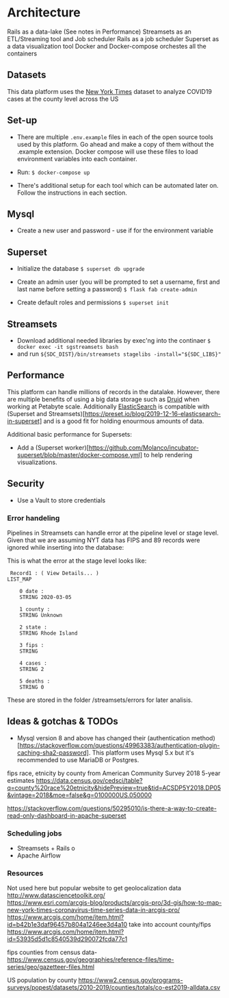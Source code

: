 # Architecture
Rails as a data-lake (See notes in Performance)
Streamsets as an ETL/Streaming tool and Job scheduler
Rails as a job scheduler
Superset as a data visualization tool
Docker and Docker-compose orchestes all the containers

## Datasets

This data platform uses the [New York Times](https://github.com/nytimes/covid-19-data
) dataset to analyze COVID19 cases at the county level across the US

## Set-up

* There are multiple `.env.example` files in each of the open source tools used by this platform. Go ahead and make a copy of them without the .example extension. Docker compose will use these files to load environment variables into each container.

* Run: `$ docker-compose up`

* There's additional setup for each tool which can be automated later on. Follow the instructions in each section.

## Mysql

* Create a new user and password - use if for the environment variable

## Superset


* Initialize the database `$ superset db upgrade`

* Create an admin user (you will be prompted to set a username, first and last name before setting a password) `$ flask fab create-admin`

* Create default roles and permissions `$ superset init`

## Streamsets

* Download additional needed libraries by exec'ng into the continaer `$ docker exec -it sgstreamsets bash`
* and run `${SDC_DIST}/bin/streamsets stagelibs -install="${SDC_LIBS}"`


## Performance

This platform can handle millions of records in the datalake. However, there are multiple benefits of using a big data storage such as [Druid](https://medium.com/airbnb-engineering/druid-airbnb-data-platform-601c312f2a4c) when  working at Petabyte scale. Additionally [ElasticSearch](https://www.elastic.co/guide/en/elasticsearch/reference/current/docker.html) is compatible with (Superset and Streamsets)[https://preset.io/blog/2019-12-16-elasticsearch-in-superset] and is a good fit for holding enourmous amounts of data.

Additional basic performance for Supersets:

* Add a (Superset worker)[https://github.com/Molanco/incubator-superset/blob/master/docker-compose.yml] to help rendering visualizations.

## Security

* Use a Vault to store credentials

### Error handeling 

Pipelines in Streamsets can handle error at the pipeline level or stage level. Given that we are assuming NYT data has FIPS and 89 records were ignored while inserting into the database: 

This is what the error at the stage level looks like:

```
 Record1 : ( View Details... )
LIST_MAP

    0 date :
    STRING 2020-03-05

    1 county :
    STRING Unknown

    2 state :
    STRING Rhode Island

    3 fips :
    STRING

    4 cases :
    STRING 2

    5 deaths :
    STRING 0
```

These are stored in the folder /streamsets/errors for later analisis.
## Ideas & gotchas & TODOs

* Mysql version 8 and above has changed their (authentication method)[https://stackoverflow.com/questions/49963383/authentication-plugin-caching-sha2-password]. This platform uses Mysql 5.x but it's recommended to use MariaDB or Postgres.


fips race, etnicity by county from American Community Survey 2018 5-year estimates https://data.census.gov/cedsci/table?q=county%20race%20etnicity&hidePreview=true&tid=ACSDP5Y2018.DP05&vintage=2018&moe=false&g=0100000US.050000

https://stackoverflow.com/questions/50295010/is-there-a-way-to-create-read-only-dashboard-in-apache-superset


### Scheduling jobs

* Streamsets + Rails
o
* Apache Airflow

### Resources

Not used here but popular website to get geolocalization data http://www.datasciencetoolkit.org/	
	https://www.esri.com/arcgis-blog/products/arcgis-pro/3d-gis/how-to-map-new-york-times-coronavirus-time-series-data-in-arcgis-pro/
	https://www.arcgis.com/home/item.html?id=b42b1e3daf96457b804a1246ee3d4a10
take into account county/fips https://www.arcgis.com/home/item.html?id=53935d5d1c8540539d290072fcda77c1

fips counties from census data- https://www.census.gov/geographies/reference-files/time-series/geo/gazetteer-files.html 

US population by county https://www2.census.gov/programs-surveys/popest/datasets/2010-2019/counties/totals/co-est2019-alldata.csv

